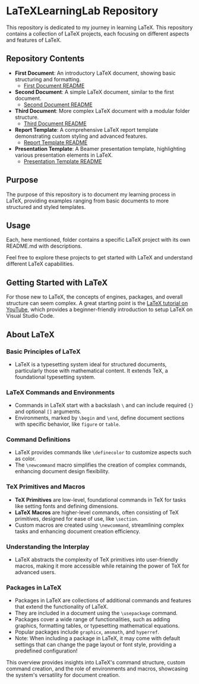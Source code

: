 # LaTeXLearningLab Repository

This repository is dedicated to my journey in learning LaTeX. This repository contains a collection of LaTeX projects, each focusing on different aspects and features of LaTeX.

## Repository Contents

- **First Document**: An introductory LaTeX document, showing basic structuring and formatting.
  - [First Document README](first_document/README.md)
- **Second Document**: A simple LaTeX document, similar to the first document.
  - [Second Document README](second_document/README.md)
- **Third Document**: More complex LaTeX document with a modular folder structure.
  - [Third Document README](third_document/README.md)
- **Report Template**: A comprehensive LaTeX report template demonstrating custom styling and advanced features.
  - [Report Template README](report_template/README.md)
- **Presentation Template**: A Beamer presentation template, highlighting various presentation elements in LaTeX.
  - [Presentation Template README](presentation_template/README.md)

## Purpose

The purpose of this repository is to document my learning process in LaTeX, providing examples ranging from basic documents to more structured and styled templates.

## Usage

Each, here mentioned, folder contains a specific LaTeX project with its own README.md with descriptions.

Feel free to explore these projects to get started with LaTeX and understand different LaTeX capabilities.

## Getting Started with LaTeX

For those new to LaTeX, the concepts of engines, packages, and overall structure can seem complex. A great starting point is the [LaTeX tutorial on YouTube](https://www.youtube.com/watch?v=CmagZthwhaY), which provides a beginner-friendly introduction to setup LaTeX on Visual Studio Code.

## About LaTeX

### Basic Principles of LaTeX
- LaTeX is a typesetting system ideal for structured documents, particularly those with mathematical content. It extends TeX, a foundational typesetting system.

### LaTeX Commands and Environments
- Commands in LaTeX start with a backslash `\` and can include required `{}` and optional `[]` arguments.
- Environments, marked by `\begin` and `\end`, define document sections with specific behavior, like `figure` or `table`.

### Command Definitions
- LaTeX provides commands like `\definecolor` to customize aspects such as color.
- The `\newcommand` macro simplifies the creation of complex commands, enhancing document design flexibility.

### TeX Primitives and Macros
- **TeX Primitives** are low-level, foundational commands in TeX for tasks like setting fonts and defining dimensions.
- **LaTeX Macros** are higher-level commands, often consisting of TeX primitives, designed for ease of use, like `\section`.
- Custom macros are created using `\newcommand`, streamlining complex tasks and enhancing document creation efficiency.

### Understanding the Interplay
- LaTeX abstracts the complexity of TeX primitives into user-friendly macros, making it more accessible while retaining the power of TeX for advanced users.

### Packages in LaTeX
- Packages in LaTeX are collections of additional commands and features that extend the functionality of LaTeX.
- They are included in a document using the `\usepackage` command.
- Packages cover a wide range of functionalities, such as adding graphics, formatting tables, or typesetting mathematical equations.
- Popular packages include `graphicx`, `amsmath`, and `hyperref`.
- Note: When including a package in LaTeX, it may come with default settings that can change the page layout or font style, providing a predefined configuration!


This overview provides insights into LaTeX's command structure, custom command creation, and the role of environments and macros, showcasing the system's versatility for document creation.